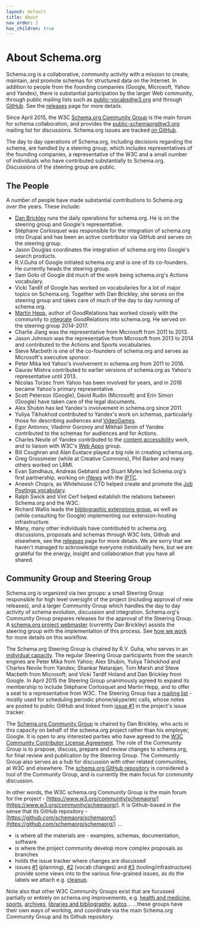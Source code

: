 ```yaml
---
layout: default
title: About
nav_order: 1
has_children: true
---
```


# About Schema.org

Schema.org is a collaborative, community activity with a mission to create, maintain, and promote schemas for structured data on the Internet. In addition to people from the founding companies (Google, Microsoft, Yahoo and Yandex), there is substantial participation by the larger Web community, through public mailing lists such as [public-vocabs@w3.org](https://lists.w3.org/Archives/Public/public-vocabs/) and through [GitHub](http://github.com/schemaorg/schemaorg). See the [releases](https://schema.org/docs/releases.html) page for more details.

Since April 2015, the W3C [Schema.org Community Group](http://www.w3.org/community/schemaorg) is the main forum for schema collaboration, and provides the [public-schemaorg@w3.org](https://lists.w3.org/Archives/Public/public-schemaorg/) mailing list for discussions. Schema.org issues are tracked [on GitHub](http://github.com/schemaorg/schemaorg/issues).

The day to day operations of Schema.org, including decisions regarding the schema, are handled by a steering group, which includes representatives of the founding companies, a representative of the W3C and a small number of individuals who have contributed substantially to Schema.org. Discussions of the steering group are public.

## The People

A number of people have made substantial contributions to Schema.org over the years. These include:

*   [Dan Brickley](http://twitter.com/danbri) runs the daily operations for schema.org. He is on the steering group and Google's representative.
*   Stéphane Corlosquet was responsible for the integration of schema.org into Drupal and has been an active contributor via GitHub and serves on the steering group.
*   Jason Douglas coordinates the integration of schema.org into Google's search products.
*   R.V.Guha of Google initiated schema.org and is one of its co-founders. He currently heads the steering group.
*   Sam Goto of Google did much of the work being schema.org's Actions vocabulary.
*   Vicki Tardif of Google has worked on vocabularies for a lot of major topics on Schema.org. Together with Dan Brickley, she serves on the steering group and takes care of much of the day to day running of schema.org.
*   [Martin Hepp](http://www.heppnetz.de/), author of GoodRelations has worked closely with the community to [integrate](http://blog.schema.org/2012/11/good-relations-and-schemaorg.html) GoodRelations into schema.org. He served on the steering group 2014-2017\.
*   Charlie Jiang was the representative from Microsoft from 2011 to 2013.
*   Jason Johnson was the representative from Microsoft from 2013 to 2014 and contributed to the Actions and Sports vocabularies.
*   Steve Macbeth is one of the co-founders of schema.org and serves as Microsoft's executive sponsor.
*   Peter Mika led Yahoo's involvement in schema.org from 2011 to 2016.
*   Gaurav Mishra contributed to earlier versions of schema.org as Yahoo's representative until 2013.
*   Nicolas Torzec from Yahoo has been involved for years, and in 2016 became Yahoo's primary representative.
*   Scott Peterson (Google), David Rudin (Microsoft) and Erin Simon (Google) have taken care of the legal documents.
*   Alex Shubin has led Yandex's involvement in schema.org since 2011.
*   Yuliya Tikhokhod contributed to Yandex's work on schemas, particularly those for describing audiences and [VideoGames](https://schema.org/docs/releases.html#videogames).
*   Egor Antonov, Vladimir Gorovoy and Mikhail Senin of Yandex contributed to the schemas for audiences and for Actions.
*   Charles Nevile of Yandex contributed to the [content accessibility](http://blog.schema.org/2013/12/content-accessibility.html) work, and to liaison with W3C's [Web Apps](http://www.w3.org/2008/webapps/) group.
*   Bill Coughran and Alan Eustace played a big role in creating schema.org.
*   Greg Grossmeier (while at Creative Commons), Phil Barker and many others worked on LRMI.
*   Evan Sandhaus, Andreas Gebhard and Stuart Myles led Schema.org's first partnership, working on [rNews](http://blog.schema.org/2011/09/extended-schemaorg-news-support.html) with the [IPTC](https://iptc.org/).
*   Aneesh Chopra, as Whitehouse CTO helped create and promote the [Job Postings vocabulary](http://blog.schema.org/2011/11/schemaorg-support-for-job-postings.html).
*   Ralph Swick and Vint Cerf helped establish the relations between Schema.org and the W3C.
*   Richard Wallis leads the [bibliographic extensions group](https://www.w3.org/community/schemabibex/), as well as (while consulting for Google) implementing our extension-hosting infrastructure.
*   Many, many other individuals have contributed to schema.org discussions, proposals and schemas through W3C lists, Github and elsewhere, see the [releases](https://schema.org/docs/releases.html) page for more details. We are sorry that we haven't managed to acknowledge everyone individually here, but we are grateful for the energy, insight and collaboration that you have all shared.

## Community Group and Steering Group

Schema.org is organized via two groups: a small Steering Group responsible for high level oversight of the project (including approval of new releases), and a larger Community Group which handles the day to day activity of schema evolution, discussion and integration. Schema.org's Community Group prepares releases for the approval of the Steering Group. A [schema.org project webmaster](/howwework.html#webmaster) (currently Dan Brickley) assists the steering group with the implementation of this process. See [how we work](/howwework.html) for more details on this workflow.

The Schema.org Steering Group is chaired by R.V. Guha, who serves in an [individual capacity](https://lists.w3.org/Archives/Public/public-schemaorg/2016Feb/0000.html). The regular Steering Group participants from the search engines are Peter Mika from Yahoo; Alex Shubin, Yuliya Tikhokhod and Charles Nevile from Yandex; Shankar Natarajan, Tom Marsh and Steve Macbeth from Microsoft; and Vicki Tardif Holand and Dan Brickley from Google. In April 2015 the Steering Group unanimously agreed to expand its membership to include Stéphane Corlosquet and Martin Hepp, and to offer a seat to a representative from W3C. The Steering Group has a [mailing list](https://groups.google.com/forum/#!forum/schema-org-sg) - mostly used for scheduling periodic phone/skype/etc calls, whose notes are posted to public GitHub and linked from [issue #1](https://github.com/schemaorg/schemaorg/issues/1 "Meta: schema.org planning") in the project's issue tracker.

The [Schema.org Community Group](https://www.w3.org/community/schemaorg/) is chaired by Dan Brickley, who acts in this capacity on behalf of the schema.org project rather than his employer, Google. It is open to any interested parties who have agreed to the [W3C Community Contributor License Agreement](https://www.w3.org/community/about/agreements/cla/). The role of the Community Group is to propose, discuss, prepare and review changes to schema.org, for final review and publication by the Steering Group. The Community Group also serves as a hub for discussion with other related communities, at W3C and elsewhere. The [schema.org GitHub repository](https://github.com/schemaorg/schemaorg) is considered a tool of the Community Group, and is currently the main focus for community discussion.

In other words, the W3C schema.org Community Group is the main forum for the project - [https://www.w3.org/community/schemaorg/](https://www.w3.org/community/schemaorg/). It is Github-based in the sense that its GitHub repository - [https://github.com/schemaorg/schemaorg/](https://github.com/schemaorg/schemaorg/) ...

*   is where all the materials are - examples, schemas, documentation, software
*   is where the project community develop more complex proposals as branches
*   holds the issue tracker where changes are discussed
*   issues [#1](https://github.com/schemaorg/schemaorg/issues/1 "Meta: schema.org planning") (planning), [#2](https://github.com/schemaorg/schemaorg/issues/2 "Proposed vocabulary additions/changes - general rolling overview") (vocab changes) and [#3](https://github.com/schemaorg/schemaorg/issues/3 "Meta bug to provide overview of all python/site tool issues") (tooling/infrastructure) provide some views into to the various fine-grained issues, as do the labels we attach e.g. [cleanup](https://github.com/schemaorg/schemaorg/issues?q=is%3Aopen+is%3Aissue+label%3A%22type%3Acleanup+%2B+clarity%22).

Note also that other W3C Community Groups exist that are focussed partially or entirely on schema.org improvements, e.g. [health and medicine](https://www.w3.org/community/schemed/), [sports](https://www.w3.org/community/sport-schema/), [archives](https://www.w3.org/community/architypes/), [libraries and bibliography](https://www.w3.org/community/schemabibex/), [autos](https://www.w3.org/community/gao/)... ...these groups have their own ways of working, and coordinate via the main Schema.org Community Group and its Github repository.

